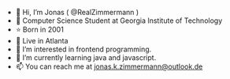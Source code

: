 - 👋 Hi, I’m Jonas ( @RealZimmermann )
- 🏫 Computer Science Student at Georgia Institute of Technology
- ⭐ Born in 2001
- 🌇 Live in Atlanta
- 👀 I’m interested in frontend programming.
- 🌱 I’m currently learning java and javascript.
- 📫 You can reach me at jonas.k.zimmermann@outlook.de

<!---
KingJonas289/KingJonas289 is a ✨ special ✨ repository because its `README.md` (this file) appears on your GitHub profile.
You can click the Preview link to take a look at your changes.
--->
